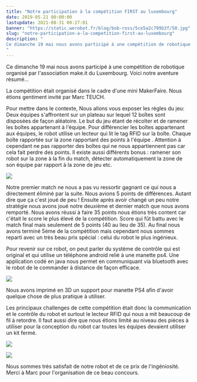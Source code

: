 ```yaml
---
title: "Notre participation à la compétition FIRST au luxembourg"
date: 2019-05-21 00:00:00
lastupdate: 2021-08-31 09:27:01
banner: "https://static.werobot.fr/blog/bob-ross/5ce5a2c799b3f/50.jpg"
slug: "notre-participation-a-la-competition-first-au-luxembourg"
description: " 
Ce dimanche 19 mai nous avons participé à une compétition de robotique organisé par l'association make.it du Luxembourg. Voici notre aventure résumé...
"
---
```

Ce dimanche 19 mai nous avons participé à une compétition de robotique organisé par l'association make.it du Luxembourg. Voici notre aventure résumé...

La compétition était organisé dans le cadre d'une mini MakerFaire. Nous étions gentiment invité par Marc TEUCH. 

Pour mettre dans le contexte, Nous allons vous exposer les règles du jeu: Deux équipes s'affrontent sur un plateau sur lequel 12 boîtes sont disposées de façon aléatoire. Le but du jeu étant de récolter et de ramener les boîtes appartenant à l'équipe. Pour différencier les boîtes appartenant aux équipes, le robot utilise un lecteur qui lit le tag RFID sur la boîte. Chaque boîte rapportée sur la zone rapportant des points à l'équipe . Attention à cependant ne pas rapporter des boîtes qui ne nous appartiennent pas car cela fait perdre des points. Il existe aussi différents bonus : ramener son robot sur la zone à la fin du match, détecter automatiquement la zone de son équipe par rapport à la zone de jeu etc.

![](https://static.werobot.fr/blog/bob-ross/5ce83663f0d7b/50.jpg)

Notre premier match ne nous a pas vu ressortir gagnant ce qui nous a directement éliminé par la suite. Nous avions 5 points de différences. Autant dire que ça c'est joué de peu ! Ensuite après avoir changé un peu notre stratégie nous avons joué notre deuxième et dernier match que nous avons remporté. Nous avons réussi à faire 35 points nous étions très content car c'était le score le plus élevé de la compétition. Score qui fût battu avec le match final mais seulement de 5 points (40 au lieu de 35). Au final nous avons terminé 5ème de la compétition mais cependant nous sommes reparti avec un très beau prix spécial : celui du robot le plus ingénieux.

Pour revenir sur ce robot, on peut parler du système de contrôle qui est original et qui utilise un téléphone android relié à une manette ps4. Une application codé en java nous permet en communiquant via bluetooth avec le robot de le commander à distance de façon efficace.

![](https://static.werobot.fr/blog/bob-ross/5ce835c92cea4/50.jpg)

Nous avons imprimé en 3D un support pour manette PS4 afin d'avoir quelque chose de plus pratique à utiliser.

Les principaux challenges de cette compétition était donc la communication et le contrôle du robot et surtout le lecteur RFID qui nous a mit beaucoup de fil à retordre. Il faut aussi dire que nous étions limité au niveau des pièces à utiliser pour la conception du robot car toutes les équipes devaient utiliser un kit fermé.

![](https://static.werobot.fr/blog/bob-ross/5ce5a2c799b3f/50.jpg)

![](https://static.werobot.fr/blog/bob-ross/5ce5a53c9224c/50.jpg)

Nous sommes très satisfait de notre robot et de ce prix de l'ingéniosité. Merci à Marc pour l'organisation de ce beau concours.




    